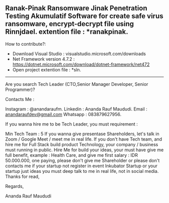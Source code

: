 Ranak-Pinak Ransomware Jinak Penetration Testing Akumulatif 
Software for create safe virus ransomware, encrypt-decrypt file using Rinnjdael.
extention file : *ranakpinak.
-----------------------------------------------------------------------------------------------------------------------------------------------------------------------------------

How to contribute?:

- Download Visual Studio : visualstudio.microsoft.com/downloads
- Net Framework version 4.7.2 : https://dotnet.microsoft.com/download/dotnet-framework/net472
- Open project extention file : *sln.

-----------------------------------------------------------------------------------------------------------------------------------------------------------------------------------

Are you search Tech Leader (CTO,Senior Manager Developer, Senior Programmer)?

Contacts Me :

Instagram : @anandaraufm.
Linkedin : Ananda Rauf Maududi.
Email : anandaraufdev@gmail.com
Whatsapp : 083879627956.

If you wanna hire me to be Tech Leader, you must requirement :

Min Tech Team : 5
If you wanna give presentase Shareholders, let's talk in Zoom / Google Meet / meet me in real life.
If you don't have Tech team, and hire me for Full Stack build product Technology, your company / business must running in public.
Hire Me for build your ideas, your must have give me full benefit, example : Health Care, and give me first salary : IDR 50.000.000, one paying, please don't give me Shareholder or please don't contacts me if your startup not register in event Inkubator Startup or your startup just ideas you must deep talk to me in real life, not in social media.
Thanks for read,

Regards,

Ananda Rauf Maududi
